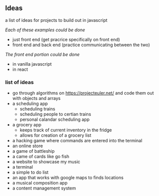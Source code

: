 ## Ideas
a list of ideas for projects to build out in javascript

*Each of these examples could be done*
- just front end (get pracrice specifically on front end)
- front end and back end (practice communicating between the two)

*The front end portion could be done*
- in vanilla javascript
- in react

### list of ideas
- go through algorithms on https://projecteuler.net/ and code them out with objects and arrays
- a scheduling app
	- scheduling trains
	- scheduling people to certian trains
	- personal calandar scheduling app
- a grocery app
	- keeps track of current inventory in the fridge
	- allows for creation of a grocery list
- a hacking game where commands are entered into the terminal
- an online store
- a game of battleship
- a came of cards like go fish
- a website to showcase my music
- a terminal
- a simple to do list
- an app that works with google maps to finds locations
- a musical composition app
- a content management system

